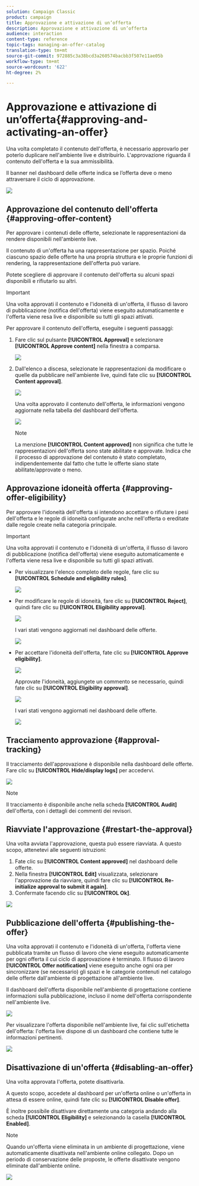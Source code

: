 ```yaml
---
solution: Campaign Classic
product: campaign
title: Approvazione e attivazione di un’offerta
description: Approvazione e attivazione di un’offerta
audience: interaction
content-type: reference
topic-tags: managing-an-offer-catalog
translation-type: tm+mt
source-git-commit: 972885c3a38bcd3a260574bacbb3f507e11ae05b
workflow-type: tm+mt
source-wordcount: '622'
ht-degree: 2%

---
```



# Approvazione e attivazione di un’offerta{#approving-and-activating-an-offer}

Una volta completato il contenuto dell&#39;offerta, è necessario approvarlo per poterlo duplicare nell&#39;ambiente live e distribuirlo. L&#39;approvazione riguarda il contenuto dell&#39;offerta e la sua ammissibilità.

Il banner nel dashboard delle offerte indica se l’offerta deve o meno attraversare il ciclo di approvazione.

![](assets/offer_validate_001.png)

## Approvazione del contenuto dell&#39;offerta {#approving-offer-content}

Per approvare i contenuti delle offerte, selezionate le rappresentazioni da rendere disponibili nell&#39;ambiente live.

Il contenuto di un&#39;offerta ha una rappresentazione per spazio. Poiché ciascuno spazio delle offerte ha una propria struttura e le proprie funzioni di rendering, la rappresentazione dell&#39;offerta può variare.

Potete scegliere di approvare il contenuto dell&#39;offerta su alcuni spazi disponibili e rifiutarlo su altri.

>[!IMPORTANT]
>
>Una volta approvati il contenuto e l&#39;idoneità di un&#39;offerta, il flusso di lavoro di pubblicazione (notifica dell&#39;offerta) viene eseguito automaticamente e l&#39;offerta viene resa live e disponibile su tutti gli spazi attivati.

Per approvare il contenuto dell&#39;offerta, eseguite i seguenti passaggi:

1. Fare clic sul pulsante **[!UICONTROL Approval]** e selezionare **[!UICONTROL Approve content]** nella finestra a comparsa.

   ![](assets/offer_validate_002.png)

1. Dall&#39;elenco a discesa, selezionate le rappresentazioni da modificare o quelle da pubblicare nell&#39;ambiente live, quindi fate clic su **[!UICONTROL Content approval]**.

   ![](assets/offer_validate_003.png)

   Una volta approvato il contenuto dell&#39;offerta, le informazioni vengono aggiornate nella tabella del dashboard dell&#39;offerta.

   ![](assets/offer_validate_004.png)

   >[!NOTE]
   >
   >La menzione **[!UICONTROL Content approved]** non significa che tutte le rappresentazioni dell&#39;offerta sono state abilitate e approvate. Indica che il processo di approvazione del contenuto è stato completato, indipendentemente dal fatto che tutte le offerte siano state abilitate/approvate o meno.

## Approvazione idoneità offerta {#approving-offer-eligibility}

Per approvare l&#39;idoneità dell&#39;offerta si intendono accettare o rifiutare i pesi dell&#39;offerta e le regole di idoneità configurate anche nell&#39;offerta o ereditate dalle regole create nella categoria principale.

>[!IMPORTANT]
>
>Una volta approvati il contenuto e l&#39;idoneità di un&#39;offerta, il flusso di lavoro di pubblicazione (notifica dell&#39;offerta) viene eseguito automaticamente e l&#39;offerta viene resa live e disponibile su tutti gli spazi attivati.

* Per visualizzare l&#39;elenco completo delle regole, fare clic su **[!UICONTROL Schedule and eligibility rules]**.

   ![](assets/offer_validate_005.png)

* Per modificare le regole di idoneità, fare clic su **[!UICONTROL Reject]**, quindi fare clic su **[!UICONTROL Eligibility approval]**.

   ![](assets/offer_validate_007.png)

   I vari stati vengono aggiornati nel dashboard delle offerte.

   ![](assets/offer_validate_006.png)

* Per accettare l&#39;idoneità dell&#39;offerta, fate clic su **[!UICONTROL Approve eligibility]**.

   ![](assets/offer_validate_008.png)

   Approvate l&#39;idoneità, aggiungete un commento se necessario, quindi fate clic su **[!UICONTROL Eligibility approval]**.

   ![](assets/offer_validate_009.png)

   I vari stati vengono aggiornati nel dashboard delle offerte.

   ![](assets/offer_validate_010.png)

## Tracciamento approvazione {#approval-tracking}

Il tracciamento dell&#39;approvazione è disponibile nella dashboard delle offerte. Fare clic su **[!UICONTROL Hide/display logs]** per accedervi.

![](assets/offer_validate_012.png)

>[!NOTE]
>
>Il tracciamento è disponibile anche nella scheda **[!UICONTROL Audit]** dell&#39;offerta, con i dettagli dei commenti dei revisori.

## Riavviate l&#39;approvazione {#restart-the-approval}

Una volta avviata l&#39;approvazione, questa può essere riavviata. A questo scopo, attenetevi alle seguenti istruzioni:

1. Fate clic su **[!UICONTROL Content approved]** nel dashboard delle offerte.
1. Nella finestra **[!UICONTROL Edit]** visualizzata, selezionare l&#39;approvazione da riavviare, quindi fare clic su **[!UICONTROL Re-initialize approval to submit it again]**.
1. Confermate facendo clic su **[!UICONTROL Ok]**.

![](assets/offer_validate_013.png)

## Pubblicazione dell&#39;offerta {#publishing-the-offer}

Una volta approvati il contenuto e l&#39;idoneità di un&#39;offerta, l&#39;offerta viene pubblicata tramite un flusso di lavoro che viene eseguito automaticamente per ogni offerta il cui ciclo di approvazione è terminato. Il flusso di lavoro **[!UICONTROL Offer notification]** viene eseguito anche ogni ora per sincronizzare (se necessario) gli spazi e le categorie contenuti nel catalogo delle offerte dall&#39;ambiente di progettazione all&#39;ambiente live.

Il dashboard dell&#39;offerta disponibile nell&#39;ambiente di progettazione contiene informazioni sulla pubblicazione, incluso il nome dell&#39;offerta corrispondente nell&#39;ambiente live.

![](assets/offer_golive_001.png)

Per visualizzare l&#39;offerta disponibile nell&#39;ambiente live, fai clic sull&#39;etichetta dell&#39;offerta: l&#39;offerta live dispone di un dashboard che contiene tutte le informazioni pertinenti.

![](assets/offer_golive_002.png)

## Disattivazione di un&#39;offerta {#disabling-an-offer}

Una volta approvata l&#39;offerta, potete disattivarla.

A questo scopo, accedete al dashboard per un&#39;offerta online o un&#39;offerta in attesa di essere online, quindi fate clic su **[!UICONTROL Disable offer]**.

È inoltre possibile disattivare direttamente una categoria andando alla scheda **[!UICONTROL Eligibility]** e selezionando la casella **[!UICONTROL Enabled]**.

>[!NOTE]
>
>Quando un&#39;offerta viene eliminata in un ambiente di progettazione, viene automaticamente disattivata nell&#39;ambiente online collegato. Dopo un periodo di conservazione delle proposte, le offerte disattivate vengono eliminate dall&#39;ambiente online.

![](assets/offer_preview_deactivate.png)

